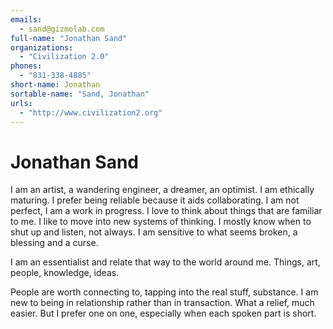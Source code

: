 ```yaml
---
emails: 
  - sand@gizmolab.com
full-name: "Jonathan Sand"
organizations: 
  - "Civilization 2.0"
phones: 
  - "831-338-4885"
short-name: Jonathan
sortable-name: "Sand, Jonathan"
urls: 
  - "http://www.civilization2.org"
---
```

# Jonathan Sand
I am an artist, a wandering engineer, a dreamer, an optimist.  I am ethically maturing. I prefer being reliable because it aids collaborating. I am not perfect, I am a work in progress. I love to think about things that are familiar to me. I like to move into new systems of thinking. I mostly know when to shut up and listen, not always. I am sensitive to what seems broken, a blessing and a curse.

I am an essentialist and relate that way to the world around me. Things, art, people, knowledge, ideas.

People are worth connecting to, tapping into the real stuff, substance. I am new to being in relationship rather than in transaction. What a relief, much easier. But I prefer one on one, especially when each spoken part is short.